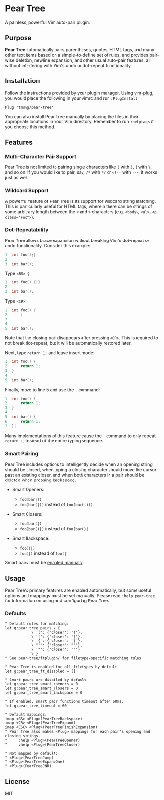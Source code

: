 Pear Tree
=========
A painless, powerful Vim auto-pair plugin.

Purpose
-------
**Pear Tree** automatically pairs parentheses, quotes, HTML tags, and many other text items based on a simple-to-define set of rules, and provides pair-wise deletion, newline expansion, and other usual auto-pair features, all without interfering with Vim's undo or dot-repeat functionality.

Installation
------------
Follow the instructions provided by your plugin manager. Using [vim-plug](https://github.com/junegunn/vim-plug), you would place the following in your vimrc and run `:PlugInstall`

```vim
Plug 'tmsvg/pear-tree'
```

You can also install Pear Tree manually by placing the files in their appropriate locations in your Vim directory. Remember to run `:helptags` if you choose this method.

Features
--------

### Multi-Character Pair Support

Pear Tree is not limited to pairing single characters like `(` with `)`, `{` with `}`, and so on. If you would like to pair, say, `/*` with `*/` or `<!--` with `-->`, it works just as well.

### Wildcard Support

A powerful feature of Pear Tree is its support for wildcard string matching. This is particularly useful for HTML tags, wherein there can be strings of some arbitrary length between the `<` and `>` characters (e.g. `<body>`, `<ul>`, `<p class="Foo">`).

### Dot-Repeatability

Pear Tree allows brace expansion without breaking Vim's dot-repeat *or* undo functionality. Consider this example:

```c
1  int foo();|
2
3  int bar();
```

Type `<BS> {`

```c
1  int foo() {|}
2
3  int bar();
```

Type `<CR>`:

```c
1  int foo() {
2      |
3
4
5  int bar();
```

Note that the closing pair disappears after pressing `<CR>`. This is required to not break dot-repeat, but it will be automatically restored later.

Next, type `return 1;` and leave insert mode:

```c
1  int foo() {
2      return 1;
3  }
4
5  int bar();
```

Finally, move to line 5 and use the `.` command:

```c
1  int foo() {
2      return 1;
3  }
4
5  int bar() {
6      return 1;
7  }|
```

Many implementations of this feature cause the `.` command to only repeat `return 1;` instead of the entire typing sequence.

### Smart Pairing

Pear Tree includes options to intelligently decide when an opening string should be closed, when typing a closing character should move the cursor past an existing closer, and when both characters in a pair should be deleted when pressing backspace.

- Smart Openers:

    - `foo(bar|))`
    - `foo(bar(|))` instead of `foo(bar(|)))`

- Smart Closers:

    - `foo(bar(|)`
    - `foo(bar()|)` instead of `foo(bar()|`

- Smart Backspace:

    - `foo((|)`
    - `foo(|)` instead of `foo(|`

Smart pairs must be [enabled manually](#defaults).


Usage
-----
Pear Tree's primary features are enabled automatically, but some useful options and mappings must be set manually. Please read `:help pear-tree` for information on using and configuring Pear Tree.


### Defaults

```vim
" Default rules for matching:
let g:pear_tree_pairs = {
            \ '(': {'closer': ')'},
            \ '[': {'closer': ']'},
            \ '{': {'closer': '}'},
            \ "'": {'closer': "'"},
            \ '"': {'closer': '"'}
            \ }
" See pear-tree/ftplugin/ for filetype-specific matching rules

" Pear Tree is enabled for all filetypes by default
let g:pear_tree_ft_disabled = []

" Smart pairs are disabled by default
let g:pear_tree_smart_openers = 0
let g:pear_tree_smart_closers = 0
let g:pear_tree_smart_backspace = 0

" If enabled, smart pair functions timeout after 60ms.
let g:pear_tree_timeout = 60

" Default mappings:
imap <BS> <Plug>(PearTreeBackspace)
imap <CR> <Plug>(PearTreeExpand)
imap <ESC> <Plug>(PearTreeFinishExpansion)
" Pear Tree also makes <Plug> mappings for each pair's opening and closing strings.
"     :help <Plug>(PearTreeOpener)
"     :help <Plug>(PearTreeCloser)

" Not mapped by default:
" <Plug>(PearTreeJump)
" <Plug>(PearTreeExpandOne)
" <Plug>(PearTreeJNR)
```

License
-------

MIT
